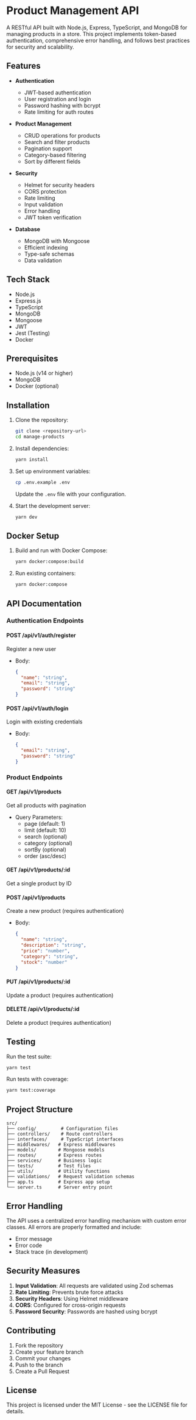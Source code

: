 # Product Management API

A RESTful API built with Node.js, Express, TypeScript, and MongoDB for managing products in a store. This project implements token-based authentication, comprehensive error handling, and follows best practices for security and scalability.

## Features

- **Authentication**

  - JWT-based authentication
  - User registration and login
  - Password hashing with bcrypt
  - Rate limiting for auth routes

- **Product Management**

  - CRUD operations for products
  - Search and filter products
  - Pagination support
  - Category-based filtering
  - Sort by different fields

- **Security**

  - Helmet for security headers
  - CORS protection
  - Rate limiting
  - Input validation
  - Error handling
  - JWT token verification

- **Database**
  - MongoDB with Mongoose
  - Efficient indexing
  - Type-safe schemas
  - Data validation

## Tech Stack

- Node.js
- Express.js
- TypeScript
- MongoDB
- Mongoose
- JWT
- Jest (Testing)
- Docker

## Prerequisites

- Node.js (v14 or higher)
- MongoDB
- Docker (optional)

## Installation

1. Clone the repository:

   ```bash
   git clone <repository-url>
   cd manage-products
   ```

2. Install dependencies:

   ```bash
   yarn install
   ```

3. Set up environment variables:

   ```bash
   cp .env.example .env
   ```

   Update the `.env` file with your configuration.

4. Start the development server:
   ```bash
   yarn dev
   ```

## Docker Setup

1. Build and run with Docker Compose:

   ```bash
   yarn docker:compose:build
   ```

2. Run existing containers:
   ```bash
   yarn docker:compose
   ```

## API Documentation

### Authentication Endpoints

#### POST /api/v1/auth/register

Register a new user

- Body:
  ```json
  {
    "name": "string",
    "email": "string",
    "password": "string"
  }
  ```

#### POST /api/v1/auth/login

Login with existing credentials

- Body:
  ```json
  {
    "email": "string",
    "password": "string"
  }
  ```

### Product Endpoints

#### GET /api/v1/products

Get all products with pagination

- Query Parameters:
  - page (default: 1)
  - limit (default: 10)
  - search (optional)
  - category (optional)
  - sortBy (optional)
  - order (asc/desc)

#### GET /api/v1/products/:id

Get a single product by ID

#### POST /api/v1/products

Create a new product (requires authentication)

- Body:
  ```json
  {
    "name": "string",
    "description": "string",
    "price": "number",
    "category": "string",
    "stock": "number"
  }
  ```

#### PUT /api/v1/products/:id

Update a product (requires authentication)

#### DELETE /api/v1/products/:id

Delete a product (requires authentication)

## Testing

Run the test suite:

```bash
yarn test
```

Run tests with coverage:

```bash
yarn test:coverage
```

## Project Structure

```
src/
├── config/         # Configuration files
├── controllers/    # Route controllers
├── interfaces/     # TypeScript interfaces
├── middlewares/   # Express middlewares
├── models/        # Mongoose models
├── routes/        # Express routes
├── services/      # Business logic
├── tests/         # Test files
├── utils/         # Utility functions
├── validations/   # Request validation schemas
├── app.ts         # Express app setup
└── server.ts      # Server entry point
```

## Error Handling

The API uses a centralized error handling mechanism with custom error classes. All errors are properly formatted and include:

- Error message
- Error code
- Stack trace (in development)

## Security Measures

1. **Input Validation**: All requests are validated using Zod schemas
2. **Rate Limiting**: Prevents brute force attacks
3. **Security Headers**: Using Helmet middleware
4. **CORS**: Configured for cross-origin requests
5. **Password Security**: Passwords are hashed using bcrypt

## Contributing

1. Fork the repository
2. Create your feature branch
3. Commit your changes
4. Push to the branch
5. Create a Pull Request

## License

This project is licensed under the MIT License - see the LICENSE file for details.
